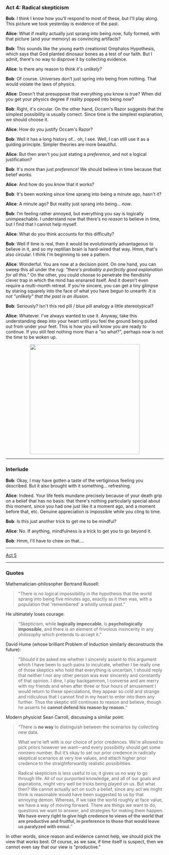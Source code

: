 ### Act 4: Radical skepticism

**Bob**: I think I know how you'll respond to most of these, but I'll
play along. This picture we took yesterday is evidence of the past.

**Alice**: What if reality actually just sprang into being *now*, fully
formed, with that picture (and your memory) as convincing artifacts?

**Bob**: This sounds like the young earth creationist Omphalos
Hypothesis, which says that God planted dinosaur bones as a test of
our faith. But I admit, there's no way to disprove it by collecting
evidence.

**Alice**: Is there any reason to think it's *unlikely?*

**Bob**: Of course. Universes don't just spring into being from nothing.
That would violate the laws of physics.

**Alice**: Doesn't that presuppose that everything you know is true?
When did you get your physics degree if reality popped into being *now*?

**Bob**: Right, it's circular. On the other hand, Occam's Razor suggests
that the simplest possibility is usually correct. Since time is the
simplest explanation, we should choose it.

**Alice**: How do you justify Occam's Razor?

**Bob**: Well it has a long history of... oh, I see. Well, I can still
use it as a guiding principle. Simpler theories are more beautiful.

**Alice**: But then aren't you just stating a *preference*, and not a
logical justification?

**Bob**: It's more than just *preference!* We should believe in time
because that belief *works.*

**Alice**: And how do you *know* that it works?

**Bob**: It's been working since time sprang into being a minute ago,
hasn't it?

**Alice**: A minute ago? But reality just sprang into being... *now*.

**Bob**: I'm feeling rather annoyed, but everything you say is logically
unimpeachable. I understand now that there's no *reason* to believe in
time, but I find that I cannot help myself.

**Alice**: What do you think accounts for this difficulty?

**Bob**: Well if time is real, then it would be evolutionarily
advantageous to believe in it, and so my reptilian brain is hard-wired
that way. Hmm, that's also circular. I think I'm beginning to see a
pattern.

**Alice**: Wonderful. You are now at a decision point. On one hand, you
can sweep this all under the rug: *"there's probably a perfectly good
explanation for all this."* On the other, you could choose to penetrate
the fiendishly clever trap in which the mind has ensnared itself. And it
doesn't even require a multi-month retreat. If you're sincere, you can
get a tiny glimpse by staring squarely into the face of what you have
begun to unearth: *It is not "unlikely" that the past is an illusion.*

**Bob**: Seriously? Isn't this red pill / blue pill analogy a little
stereotypical?

**Alice**: Whatever. I've always wanted to use it. Anyway, take this
understanding deep into your heart until you feel the ground being
pulled out from under your feet. This is how you will know you are
ready to continue. If you still feel nothing more than a "so what?",
perhaps now is not the time to be woken up.

<img src="https://i.imgur.com/OdHqHE2.jpg" width="350" align="middle"
style="display: block; margin-left: auto; margin-right: auto;"/>

---

### Interlude

**Bob**: Okay, I may have gotten a taste of the vertiginous feeling
you described. But it also brought with it something... refreshing.

**Alice**: Indeed. Your life feels mundane precisely because of your
death grip on a belief that has no basis: that there's nothing
particularly special about *this* moment, since you had one just like
it a moment ago, and a moment before that, etc. Genuine appreciation
is impossible while you cling to time.

**Bob**: Is this just another trick to get me to be mindful?

**Alice**: No. If anything, mindfulness is a trick to get you to go beyond it.

**Bob**: Hmm, I'll have to chew on that....

---

[Act 5](act-5.html)


---

### Quotes

Mathematician-philosopher Bertrand Russell:

> "There is no logical impossibility in the hypothesis that the world
sprang into being five minutes ago, exactly as it then was, with a
population that 'remembered' a wholly unreal past."

He ultimately loses courage:

> “Skepticism, while **logically impeccable**, is **psychologically
impossible**, and there is an element of frivolous insincerity in any
philosophy which pretends to accept it.”

David Hume (whose brilliant Problem of Induction similarly
deconstructs the future):

> "Should it be asked me whether I sincerely assent to this argument which
I have been to such pains to inculcate, whether I be really one of those
skeptics who hold that everything is uncertain, I should reply that
neither I nor any other person was ever sincerely and constantly of
that opinion. I dine, I play backgammon, I converse and am merry with
my friends and when after three or four hours of amusement I would return
to these speculations, they appear so cold and strange and ridiculous
that I cannot find in my heart to enter into them any further. Thus the
skeptic still continues to reason and believe, though he asserts he
**cannot defend his reason by reason.**"

Modern physicist Sean Carroll, discussing a similar point:

> “There is **no way** to distinguish between the scenarios by
collecting new data.
>
> What we’re left with is our choice of prior credences. We’re allowed
to pick priors however we want—and every possibility should get some
nonzero number. But it’s okay to set our prior credence in radically
skeptical scenarios at very low values, and attach higher prior credence
to the straightforwardly realistic possibilities.
>
> Radical skepticism is less useful to us; it gives us no way to go
through life. All of our purported knowledge, and all of our goals and
aspirations, might very well be tricks being played on us. But what
then? We cannot actually act on such a belief, since any act we might
think is reasonable would have been suggested to us by that annoying
demon. Whereas, if we take the world roughly at face value, we have a
way of moving forward. There are things we want to do, questions we
want to answer, and strategies for making them happen. **We have every
right to give high credence to views of the world that are productive
and fruitful, in preference to those that would leave us paralyzed
with ennui.**”

In other words, since reason and evidence cannot help, we should pick
the view that works best. Of course, as we saw, if time itself is
suspect, then we cannot even say that our view is "productive."

